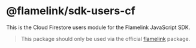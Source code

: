 # @flamelink/sdk-users-cf

This is the Cloud Firestore users module for the Flamelink JavaScript SDK.

> This package should only be used via the official [flamelink](https://www.npmjs.com/package/flamelink) package.
